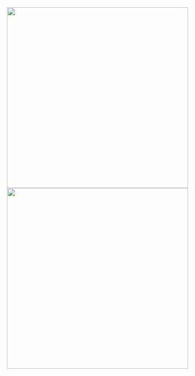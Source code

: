 <div align="center">
 <div>
<a href="https://github.com/vn7n24fzkq/github-profile-summary-cards"> <img  width="410em" src="http://github-profile-summary-cards.vercel.app/api/cards/repos-per-language?username=renannrocha&theme=dark" alt="" /></a>
<a href="https://github.com/vn7n24fzkq/github-profile-summary-cards"> <img  width="410em" src="http://github-profile-summary-cards.vercel.app/api/cards/stats?username=renannrocha&theme=dark" alt="" /></a>
</div>
</div>
<!--
<div align="left">
 <div style="display: inline_block">
  <img align="center" alt="java" height="30" width="40" src="https://cdn.jsdelivr.net/gh/devicons/devicon/icons/java/java-original.svg" />
  <img align="center" alt="Spring" height="30" width="40" src="https://cdn.jsdelivr.net/gh/devicons/devicon/icons/spring/spring-original.svg" />
  <img align="center" alt="mysql" height="30" width="40" src="https://cdn.jsdelivr.net/gh/devicons/devicon/icons/mysql/mysql-original-wordmark.svg" />
  <img align="center" alt="docker" height="30" width="40" src="https://cdn.jsdelivr.net/gh/devicons/devicon/icons/docker/docker-original.svg" />
 </div>
</div>
-->
